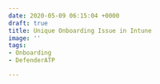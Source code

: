 ```yaml
---
date: 2020-05-09 06:15:04 +0000
draft: true
title: Unique Onboarding Issue in Intune
image: ''
tags:
- Onboarding
- DefenderATP

---
```

